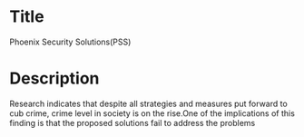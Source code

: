 # Title
Phoenix Security Solutions(PSS)

# Description
Research indicates that despite all strategies and measures put forward to cub crime, crime level in society is on the rise.One of the implications of this finding is that the proposed solutions fail to address the problems